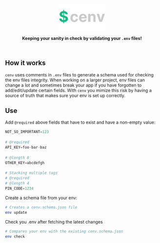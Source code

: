 <div align="center">

<img src=".github/logo.png" width="30%">

**Keeping your sanity in check by validating your `.env` files!**

</div>

<br>

## How it works

`cenv` uses comments in `.env` files to generate a schema used for checking the env files integrity. When working on a larger project, env files can change a lot and sometimes break your app if you have forgotten to add/edit/update certain fields. With `cenv` you mimize this risk by having a source of truth that makes sure your env is set up correctly.

## Use

Add `@required` above fields that have to exist and have a non-empty value:

```py
NOT_SO_IMPORTANT=123

# @required
API_KEY=foo-bar-baz

# @length 8
OTHER_KEY=abcdefgh

# Stacking multiple tags
# @required
# @length 4
PIN_CODE=1234
```

Create a schema file from your env:

```sh
# Creates a cenv.schema.json file
env update
```

Check you .env after fetching the latest changes

```sh
# Compares your env with the existing cenv.schema.json
env check
```
